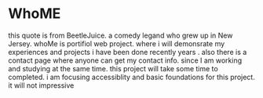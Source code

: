 # WhoME
this quote is from BeetleJuice. a comedy legand who grew up in New Jersey. 
whoMe is portifiol web project. where i will demonsrate my experiences and projects i have been done recently years .
also there is a contact page where anyone can get my contact info.
since I am working and studying at the same time. this project will take some time to completed.
i am focusing accessiblity and basic foundations for this project. it will not impressive


